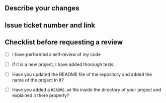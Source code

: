 ## Describe your changes

## Issue ticket number and link

## Checklist before requesting a review
- [ ] I have performed a self-review of my code
- [ ] If it is a new project, I have added thorough tests.
- [ ] Have you updated the README file of the repository and added the name of the project in it?
- [ ] Have you added a `README.md` file inside the directory of your project and explained it there properly?

